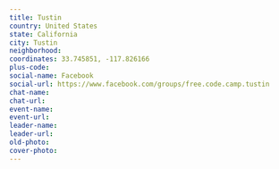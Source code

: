 ```yaml
---
title: Tustin
country: United States
state: California
city: Tustin
neighborhood: 
coordinates: 33.745851, -117.826166
plus-code:
social-name: Facebook
social-url: https://www.facebook.com/groups/free.code.camp.tustin
chat-name:
chat-url:
event-name:
event-url:
leader-name:
leader-url:
old-photo: 
cover-photo:
---
```

